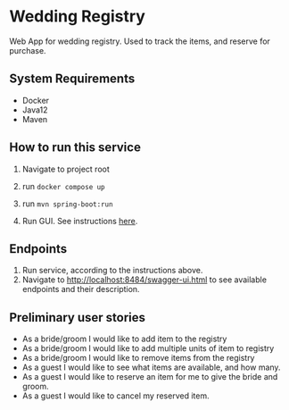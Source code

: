 # Wedding Registry

Web App for wedding registry. Used to track the items, and reserve for purchase.

## System Requirements
* Docker
* Java12
* Maven

## How to run this service
1. Navigate to project root
2. run `docker compose up`
3. run ``mvn spring-boot:run``

4. Run GUI. See instructions [here](webapp/README.md).

## Endpoints

1. Run service, according to the instructions above.
2. Navigate to [http://localhost:8484/swagger-ui.html](http://localhost:8484/swagger-ui.html)
to see available endpoints and their description.

## Preliminary user stories

* As a bride/groom I would like to add item to the registry
* As a bride/groom I would like to add multiple units of item to registry
* As a bride/groom I would like to remove items from the registry
* As a guest I would like to see what items are available, and how many.
* As a guest I would like to reserve an item for me to give the bride and groom.
* As a guest I would like to cancel my reserved item.
